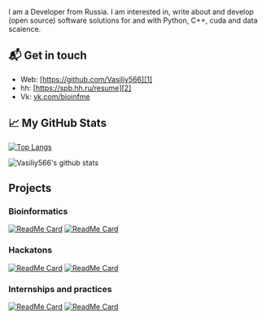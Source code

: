 I am a Developer from Russia. I am interested in, write about and develop (open source) software solutions for and with Python, C++, cuda and data scaience.

## 📬 Get in touch

- Web: [https://github.com/Vasiliy566][1]
- hh: [https://spb.hh.ru/resume][2]
- Vk: [vk.com/bioinfme][3]


## &#x1f4c8; My GitHub Stats

[![Top Langs](https://github-readme-stats.vercel.app/api/top-langs/?username=Vasiliy566&include_all_commits=false&langs_count=8&hide=javascript,html,CSS)](https://github.com/Vasiliy566)

![Vasiliy566's github stats](https://github-readme-stats.vercel.app/api?username=Vasiliy566&show_icons=true)

## Projects

### Bioinformatics
[![ReadMe Card](https://github-readme-stats.vercel.app/api/pin/?username=Vasiliy566&repo=NERPA)](https://github.com/Vasiliy566/NERPA)
[![ReadMe Card](https://github-readme-stats.vercel.app/api/pin/?username=Vasiliy566&repo=Mutations-Priority-Prediction-ToolVCFparser)](https://github.com/Vasiliy566/Mutations-Priority-Prediction-ToolVCFparser)


### Hackatons
[![ReadMe Card](https://github-readme-stats.vercel.app/api/pin/?username=Vasiliy566&repo=JavathonBack123)](https://github.com/Vasiliy566/JavathonBack123)
[![ReadMe Card](https://github-readme-stats.vercel.app/api/pin/?username=Vasiliy566&repo=freeParking)](https://github.com/Vasiliy566/freeParking)

### Internships and practices
[![ReadMe Card](https://github-readme-stats.vercel.app/api/pin/?username=Vasiliy566&repo=bioinformatics_practice2017)](https://github.com/Vasiliy566/bioinformatics_practice2017)
[![ReadMe Card](https://github-readme-stats.vercel.app/api/pin/?username=Vasiliy566&repo=biocad_back)](https://github.com/Vasiliy566/biocad_back)



[1]: https://github.com/Vasiliy566
[2]: https://spb.hh.ru/resume/d4b652ceff0587d39d0039ed1f56476e394858
[3]: vk.com/bioinfme
